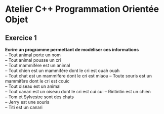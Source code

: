 # Atelier C++ Programmation Orientée Objet 
## Exercice 1 
**Ecrire un programme permettant de modéliser ces informations**  
– Tout animal porte un nom  
– Tout animal pousse un cri  
– Tout mammifère est un animal  
– Tout chien est un mammifère dont le cri est ouah ouah  
– Tout chat est un mammifère dont le cri est miaou  – Toute souris est un mammifère dont le cri est couic  
– Tout oiseau est un animal  
– Tout canari est un oiseau dont le cri est cui cui  – Rintintin est un chien  
– Tom et Sylvestre sont des chats  
– Jerry est une souris  
– Titi est un canari